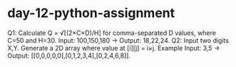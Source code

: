 # day-12-python-assignment
Q1: Calculate Q = √[(2×C×D)/H] for comma-separated D values, where C=50 and H=30. Input: 100,150,180 → Output: 18,22,24.
Q2: Input two digits X,Y. Generate a 2D array where value at [i][j] = i×j. Example Input: 3,5 → Output: [[0,0,0,0,0],[0,1,2,3,4],[0,2,4,6,8]].
